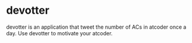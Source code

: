 # devotter
devotter is an application that tweet the number of ACs in atcoder once a day. Use devotter to motivate your atcoder.
